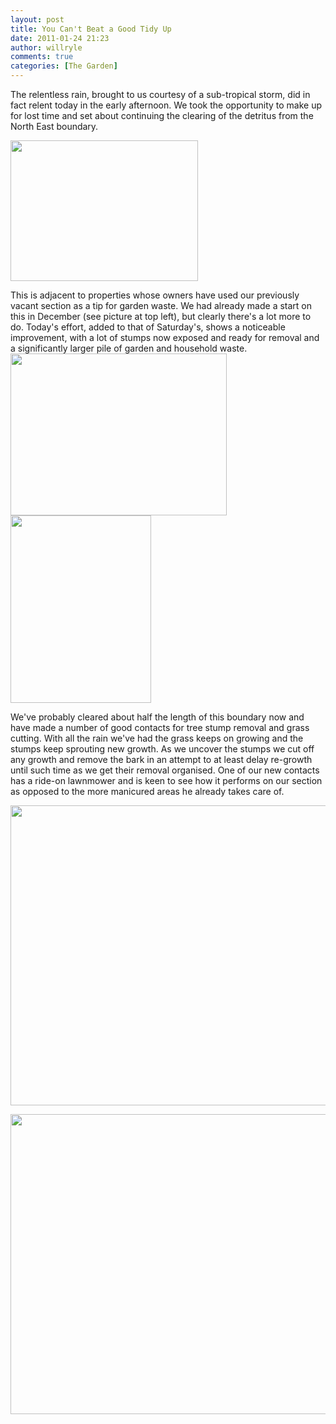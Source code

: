 ```yaml
---
layout: post
title: You Can't Beat a Good Tidy Up
date: 2011-01-24 21:23
author: willryle
comments: true
categories: [The Garden]
---
```

The relentless rain, brought to us courtesy of a sub-tropical storm, did in fact relent today in the early afternoon. We took the opportunity to make up for lost time and set about continuing the clearing of the detritus from the North East boundary. <!--more-->

<a href="http://willryle.files.wordpress.com/2011/01/006.jpg" target="_blank"><img class="alignleft size-medium wp-image-274" title="North East Boundary 1" src="http://willryle.files.wordpress.com/2011/01/006.jpg?w=300" alt="" width="300" height="225" /></a>

This is adjacent to properties whose owners have used our previously vacant section as a tip for garden waste. We had already made a start on this in December (see picture at top left), but clearly there's a lot more to do. Today's effort, added to that of Saturday's, shows a noticeable improvement, with a lot of stumps now exposed and ready for removal and a significantly larger pile of garden and household waste. <a href="http://willryle.files.wordpress.com/2011/01/garden-008.jpg" target="_blank"><img class="size-full wp-image-276 alignright" title="North East Boundary 3" src="http://willryle.files.wordpress.com/2011/01/garden-008.jpg" alt="" width="346" height="259" /></a>
<a href="http://willryle.files.wordpress.com/2011/01/garden-006.jpg" target="_blank"><img class="size-medium wp-image-275 alignleft" title="North East Boundary 2" src="http://willryle.files.wordpress.com/2011/01/garden-006.jpg?w=225" alt="" width="225" height="300" /></a>

We've probably cleared about half the length of this boundary now and have made a number of good contacts for tree stump removal and grass cutting. With all the rain we've had the grass keeps on growing and the stumps keep sprouting new growth. As we uncover the stumps we cut off any growth and remove the bark in an attempt to at least delay re-growth until such time as we get their removal organised. One of our new contacts has a ride-on lawnmower and is keen to see how it performs on our section as opposed to the more manicured areas he already takes care of.
<p style="text-align:center;"><a href="http://willryle.files.wordpress.com/2011/01/garden-013.jpg" target="_blank"><img class="aligncenter size-full wp-image-279" title="North East Boundary 4" src="http://willryle.files.wordpress.com/2011/01/garden-013.jpg" alt="" width="640" height="480" /></a></p>
<p style="text-align:center;"><a href="http://willryle.files.wordpress.com/2011/01/3rd-day-of-progress-001.jpg"><img class="aligncenter size-full wp-image-289" title="Build Excavations" src="http://willryle.files.wordpress.com/2011/01/3rd-day-of-progress-001.jpg" alt="" width="640" height="480" /></a></p>
<p style="text-align:center;">&nbsp;</p>
